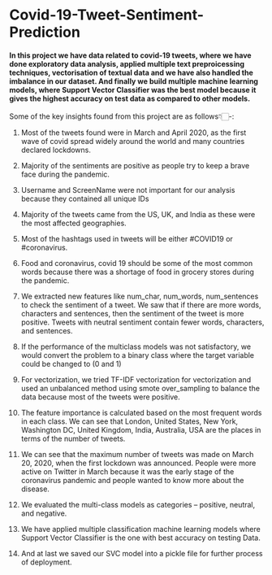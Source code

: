 # Covid-19-Tweet-Sentiment-Prediction
#### In this project we have data related to covid-19 tweets, where we have done exploratory data analysis, applied multiple text preproicessing techniques, vectorisation of textual data and we have also handled the imbalance in our dataset. And finally we build multiple machine learning models, where Support Vector Classifier was the best model because it gives the highest accuracy on test data as compared to other models.

Some of the key insights found from this project are as follows👇🏻-:

1. Most of the tweets found were in March and April 2020, as the first wave of covid spread widely around the world and many countries declared lockdowns.

2. Majority of the sentiments are positive as people try to keep a brave face during the pandemic.

3. Username and ScreenName were not important for our analysis because they contained all unique IDs

4. Majority of the tweets came from the US, UK, and India as these were the most affected geographies.

5. Most of the hashtags used in tweets will be either #COVID19 or #coronavirus.

6. Food and coronavirus, covid 19 should be some of the most common words because there was a shortage of food in grocery stores during the pandemic.

7. We extracted new features like num_char, num_words, num_sentences to check the sentiment of a tweet. We saw that if there are more words, characters and sentences, then the sentiment of the tweet is more positive. Tweets with neutral sentiment contain fewer words, characters, and sentences.

8. If the performance of the multiclass models was not satisfactory, we would convert the problem to a binary class where the target variable could be changed to (0 and 1)

9. For vectorization, we tried TF-IDF vectorization for vectorization and used an unbalanced method using smote over_sampling to balance the data because most of the tweets were positive.

10. The feature importance is calculated based on the most frequent words in each class. We can see that London, United States, New York, Washington DC, United Kingdom, India, Australia, USA are the places in terms of the number of tweets.

11. We can see that the maximum number of tweets was made on March 20, 2020, when the first lockdown was announced. People were more active on Twitter in March because it was the early stage of the coronavirus pandemic and people wanted to know more about the disease.

12. We evaluated the multi-class models as categories – positive, neutral, and negative.

13. We have applied multiple classification machine learning models where Support Vector Classifier is the one with best accuracy on testing Data.

14. And at last we saved our SVC model into a pickle file for further process of deployment.
